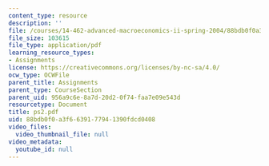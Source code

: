 ```yaml
---
content_type: resource
description: ''
file: /courses/14-462-advanced-macroeconomics-ii-spring-2004/88bdb0f0a3f6639177941390fdcd0408_ps2.pdf
file_size: 103615
file_type: application/pdf
learning_resource_types:
- Assignments
license: https://creativecommons.org/licenses/by-nc-sa/4.0/
ocw_type: OCWFile
parent_title: Assignments
parent_type: CourseSection
parent_uid: 956a9c6e-8a7d-20d2-0f74-faa7e09e543d
resourcetype: Document
title: ps2.pdf
uid: 88bdb0f0-a3f6-6391-7794-1390fdcd0408
video_files:
  video_thumbnail_file: null
video_metadata:
  youtube_id: null
---
```

